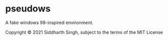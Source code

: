 # pseudows

A fake windows 98-inspired environment.

Copyright © 2021 Siddharth Singh, subject to the terms of the MIT License